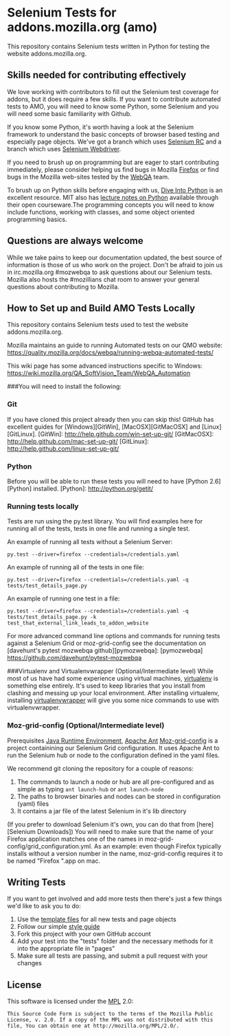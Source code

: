 Selenium Tests for addons.mozilla.org (amo)
====================

This repository contains Selenium tests written in Python for testing the website addons.mozilla.org.

Skills needed for contributing effectively
------------------------------------------

We love working with contributors to fill out the Selenium test coverage for addons, but it does require a few skills.   If you want to contribute automated tests to AMO, you will need to know some Python, some Selenium and you will need some basic familiarity with Github.

If you know some Python, it's worth having a look at the Selenium framework to understand the basic concepts of browser based testing and especially page objects. We've got a branch which uses [Selenium RC][SeRC] and a branch which uses [Selenium Webdriver][webdriver].

If you need to brush up on programming but are eager to start contributing immediately, please consider helping us find bugs in Mozilla [Firefox][firefox] or find bugs in the Mozilla web-sites tested by the [WebQA][webqa] team.

To brush up on Python skills before engaging with us, [Dive Into Python][dive] is an excellent resource.  MIT also has [lecture notes on Python][mit] available through their open courseware.The programming concepts you will need to know include functions, working with classes, and some object oriented programming basics. 

[mit]: http://ocw.mit.edu/courses/electrical-engineering-and-computer-science/6-189-a-gentle-introduction-to-programming-using-python-january-iap-2011/
[dive]: http://diveintopython.nfshost.com/toc/index.html
[webqa]: http://quality.mozilla.org/teams/web-qa/
[firefox]: http://quality.mozilla.org/teams/desktop-firefox/
[SeRC]: http://seleniumhq.org/docs/05_selenium_rc.html
[webdriver]: http://seleniumhq.org/docs/03_webdriver.html

Questions are always welcome
----------------------------
While we take pains to keep our documentation updated, the best source of information is those of us who work on the project.  Don't be afraid to join us in irc.mozilla.org #mozwebqa to ask questions about our Selenium tests.  Mozilla also hosts the #mozillians chat room to answer your general questions about contributing to Mozilla.

[mozwebqa]:http://02.chat.mibbit.com/?server=irc.mozilla.org&channel=#mozwebqa
[mozillians]:http://02.chat.mibbit.com/?server=irc.mozilla.org&channel=#mozillians

How to Set up and Build AMO Tests Locally
-----------------------------------------
This repository contains Selenium tests used to test the website addons.mozilla.org.

Mozilla maintains an guide to running Automated tests on our QMO website:
https://quality.mozilla.org/docs/webqa/running-webqa-automated-tests/

This wiki page has some advanced instructions specific to Windows:
https://wiki.mozilla.org/QA_SoftVision_Team/WebQA_Automation


###You will need to install the following:

### Git
If you have cloned this project already then you can skip this!
GitHub has excellent guides for [Windows][GitWin], [MacOSX][GitMacOSX] and [Linux][GitLinux].
[GitWin]: http://help.github.com/win-set-up-git/
[GitMacOSX]: http://help.github.com/mac-set-up-git/
[GitLinux]: http://help.github.com/linux-set-up-git/

### Python
Before you will be able to run these tests you will need to have [Python 2.6][Python] installed.
[Python]: http://python.org/getit/

### Running tests locally

Tests are run using the py.test library.  You will find examples here for running all of the tests, tests in one file and running a single test.

An example of running all tests without a Selenium Server:

	py.test --driver=firefox --credentials=/credentials.yaml
	
An example of running all of the tests in one file:

	py.test --driver=firefox --credentials=/credentials.yaml -q tests/test_details_page.py
	
An example of running one test in a file:

	py.test --driver=firefox --credentials=/credentials.yaml -q tests/test_details_page.py -k test_that_external_link_leads_to_addon_website

For more advanced command line options and commands for running tests against a Selenium Grid or moz-grid-config see the documentation on [davehunt's pytest mozwebqa github][pymozwebqa]:
[pymozwebqa] https://github.com/davehunt/pytest-mozwebqa

###Virtualenv and Virtualenvwrapper (Optional/Intermediate level)
While most of us have had some experience using virtual machines, [virtualenv][venv] is something else entirely.  It's used to keep libraries that you install from clashing and messing up your local environment.  After installing virtualenv, installing [virtualenvwrapper][wrapper] will give you some nice commands to use with virtualenvwrapper.

[venv]: http://pypi.python.org/pypi/virtualenv
[wrapper]: http://www.doughellmann.com/projects/virtualenvwrapper/

### Moz-grid-config (Optional/Intermediate level)
Prerequisites [Java Runtime Environment][Java JRE], [Apache Ant][ANT]
[Moz-grid-config][moz-grid] is a project containining our Selenium Grid configuration. It uses Apache Ant to run the Selenium hub or node to the configuration defined in the yaml files.

We recommend git cloning the repository for a couple of reasons:

1. The commands to launch a node or hub are all pre-configured and as simple as typing `ant launch-hub` or `ant launch-node`
2. The paths to browser binaries and nodes can be stored in configuration (yaml) files
3. It contains a jar file of the latest Selenium in it's lib directory

(If you prefer to download Selenium it's own, you can do that from [here][Selenium Downloads])
You will need to make sure that the name of your Firefox application matches one of the names in moz-grid-config/grid_configuration.yml.  As an example:  even though Firefox typically installs without a version number in the name, moz-grid-config requires it to be named "Firefox <version number>".app on mac. 

[moz-grid]:https://github.com/mozilla/moz-grid-config
[ANT]: http://ant.apache.org/
[Java JRE]: http://www.oracle.com/technetwork/java/javase/downloads/index.html
[Selenium Download]: http://code.google.com/p/selenium/downloads/list


Writing Tests
-------------

If you want to get involved and add more tests then there's just a few things
we'd like to ask you to do:

1. Use the [template files][GitHub Templates] for all new tests and page objects
2. Follow our simple [style guide][Style Guide]
3. Fork this project with your own GitHub account
4. Add your test into the "tests" folder and the necessary methods for it into the appropriate file in "pages"
5. Make sure all tests are passing, and submit a pull request with your changes

[GitHub Templates]: https://github.com/mozilla/mozwebqa-test-templates 
[Style Guide]: https://wiki.mozilla.org/QA/Execution/Web_Testing/Docs/Automation/StyleGuide

License
-------
This software is licensed under the [MPL] 2.0:

    This Source Code Form is subject to the terms of the Mozilla Public
    License, v. 2.0. If a copy of the MPL was not distributed with this
    file, You can obtain one at http://mozilla.org/MPL/2.0/.

[MPL]: http://www.mozilla.org/MPL/2.0/
